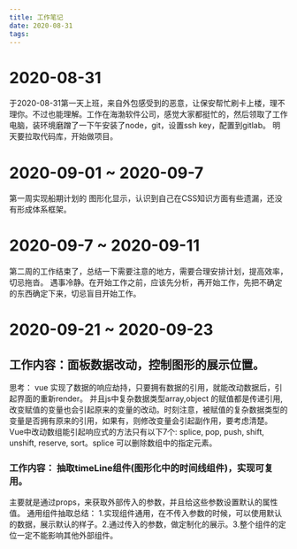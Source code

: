 ```yaml
---
title: 工作笔记
date: 2020-08-31
tags:
---
```


# 2020-08-31
于2020-08-31第一天上班，来自外包感受到的恶意，让保安帮忙刷卡上楼，理不理你。不过也能理解。工作在海渤软件公司，感觉大家都挺忙的，然后领取了工作电脑，装环境磨蹭了一下午安装了node，git，设置ssh key，配置到gitlab。
明天要拉取代码库，开始做项目。
# 2020-09-01 ~ 2020-09-7
第一周实现船期计划的 图形化显示，认识到自己在CSS知识方面有些遗漏，还没有形成体系框架。

# 2020-09-7 ~ 2020-09-11
第二周的工作结束了，总结一下需要注意的地方，需要合理安排计划，提高效率，切忌拖沓。
遇事冷静。在开始工作之前，应该先分析，再开始工作，先把不确定的东西确定下来，切忌盲目开始工作。
# 2020-09-21 ~ 2020-09-23
## 工作内容：面板数据改动，控制图形的展示位置。 
思考： vue 实现了数据的响应劫持，只要拥有数据的引用，就能改动数据后，引起界面的重新render。
并且js中复杂数据类型array,object 的赋值都是传递引用,改变赋值的变量也会引起原来的变量的改动。时刻注意，被赋值的复杂数据类型的变量是否拥有原来的引用，如果有，则修改变量会引起副作用，要考虑清楚。 Vue中改动数组能引起响应式的方法只有以下7个: splice, pop, push, shift, unshift, reserve, sort。splice 可以删除数组中的指定元素。

### 工作内容： 抽取timeLine组件(图形化中的时间线组件)，实现可复用。
主要就是通过props，来获取外部传入的参数，并且给这些参数设置默认的属性值。
通用组件抽取总结： 1.实现组件通用，在不传入参数的时候，可以使用默认的数据，展示默认的样子。2.通过传入的参数，做定制化的展示。3.整个组件的定位一定不能影响其他外部组件。